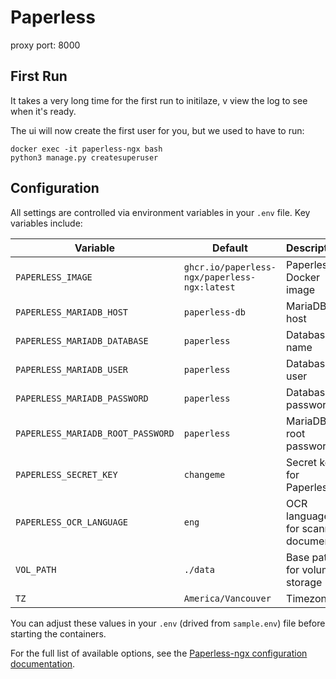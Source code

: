 # Paperless

proxy port: 8000


## First Run

It takes a very long time for the first run to initilaze, v
view the log to see when it's ready.

The ui will now create the first user for you, but we used to have to run:

```
docker exec -it paperless-ngx bash
python3 manage.py createsuperuser
```

## Configuration

All settings are controlled via environment variables in your `.env` file. Key variables include:

| Variable | Default | Description |
|----------|---------|-------------|
| `PAPERLESS_IMAGE` | `ghcr.io/paperless-ngx/paperless-ngx:latest` | Paperless Docker image |
| `PAPERLESS_MARIADB_HOST` | `paperless-db` | MariaDB host |
| `PAPERLESS_MARIADB_DATABASE` | `paperless` | Database name |
| `PAPERLESS_MARIADB_USER` | `paperless` | Database user |
| `PAPERLESS_MARIADB_PASSWORD` | `paperless` | Database password |
| `PAPERLESS_MARIADB_ROOT_PASSWORD` | `paperless` | MariaDB root password |
| `PAPERLESS_SECRET_KEY` | `changeme` | Secret key for Paperless |
| `PAPERLESS_OCR_LANGUAGE` | `eng` | OCR language for scanned documents |
| `VOL_PATH` | `./data` | Base path for volume storage |
| `TZ` | `America/Vancouver` | Timezone |

You can adjust these values in your `.env` (drived from `sample.env`) file before starting the containers.  

For the full list of available options, see the [Paperless-ngx configuration documentation](http://docs.paperless-ngx.com/configuration/).
